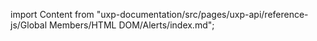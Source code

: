 
import Content from "uxp-documentation/src/pages/uxp-api/reference-js/Global Members/HTML DOM/Alerts/index.md";

<Content query="product=photoshop"/>
